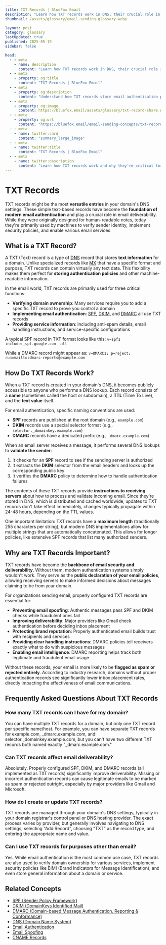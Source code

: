 ```yaml
---
title: TXT Records | BlueFox Email
description: "Learn how TXT records work in DNS, their crucial role in email authentication, and how they help secure email communications."
thumbnail: /assets/glossary/email-sending-glossary.webp

layout: post
category: glossary
lastUpdated: true
published: 2025-05-19
sidebar: false

head:
  - - meta
    - name: description
      content: "Learn how TXT records work in DNS, their crucial role in email authentication, and how they help secure email communications."
  - - meta
    - property: og:title
      content: "TXT Records | BlueFox Email"
  - - meta
    - property: og:description
      content: "Understand how TXT records store email authentication policies and why they're essential for email security and deliverability."
  - - meta
    - property: og:image
      content: https://bluefox.email/assets/glossary/txt-record-share.webp
  - - meta
    - property: og:url
      content: "https://bluefox.email/email-sending-concepts/txt-record"
  - - meta
    - name: twitter:card
      content: "summary_large_image"
  - - meta
    - name: twitter:title
      content: "TXT Records | BlueFox Email"
  - - meta
    - name: twitter:description
      content: "Learn how TXT records work and why they're critical for email authentication and deliverability."
---
```


# TXT Records

TXT records might be the most **versatile entries** in your domain's DNS settings. These simple text-based records have become the **foundation of modern email authentication** and play a crucial role in email deliverability. While they were originally designed for human-readable notes, today they're primarily used by machines to verify sender identity, implement security policies, and enable various email services.

## What is a TXT Record?

A TXT (Text) record is a type of [DNS](/email-sending-concepts/dns) record that stores **text information** for a domain. Unlike specialized records like [MX](/email-sending-concepts/mx-record) that have a specific format and purpose, TXT records can contain virtually any text data. This flexibility makes them perfect for **storing authentication policies** and other machine-readable information.

In the email world, TXT records are primarily used for three critical functions:

- **Verifying domain ownership**: Many services require you to add a specific TXT record to prove you control a domain
- **Implementing email authentication**: [SPF](/email-sending-concepts/spf), [DKIM](/email-sending-concepts/dkim), and [DMARC](/email-sending-concepts/dmarc) all use TXT records
- **Providing service information**: Including anti-spam details, email handling instructions, and service-specific configurations

A typical SPF record in TXT format looks like this:
`v=spf1 include:_spf.google.com -all`

While a DMARC record might appear as:
`v=DMARC1; p=reject; rua=mailto:dmarc-reports@example.com`

## How Do TXT Records Work?

When a TXT record is created in your domain's DNS, it becomes publicly accessible to anyone who performs a DNS lookup. Each record consists of a **name** (sometimes called the host or subdomain), a **TTL** (Time To Live), and the **text value** itself.

For email authentication, specific naming conventions are used:
- **SPF** records are published at the root domain (e.g., `example.com`)
- **DKIM** records use a special selector format (e.g., `selector._domainkey.example.com`)
- **DMARC** records have a dedicated prefix (e.g., `_dmarc.example.com`)

When an email server receives a message, it performs several DNS lookups to **validate the sender**:

1. It checks for an **SPF** record to see if the sending server is authorized
2. It extracts the **DKIM** selector from the email headers and looks up the corresponding public key
3. It verifies the **DMARC** policy to determine how to handle authentication failures

The contents of these TXT records provide **instructions to receiving servers** about how to process and validate incoming email. Since they're stored in DNS, which is distributed and cached worldwide, updates to TXT records don't take effect immediately, changes typically propagate within 24-48 hours, depending on the TTL values.

One important limitation: TXT records have a **maximum length** (traditionally 255 characters per string), but modern DNS implementations allow for multiple strings that are automatically concatenated. This allows for longer policies, like extensive SPF records that list many authorized senders.

## Why are TXT Records Important?

TXT records have become the **backbone of email security and deliverability**. Without them, modern authentication systems simply wouldn't work. They serve as the **public declaration of your email policies**, allowing receiving servers to make informed decisions about messages claiming to be from your domain.

For organizations sending email, properly configured TXT records are essential for:

- **Preventing email spoofing**: Authentic messages pass SPF and DKIM checks while fraudulent ones fail
- **Improving deliverability**: Major providers like Gmail check authentication before deciding inbox placement
- **Protecting brand reputation**: Properly authenticated email builds trust with recipients and services
- **Providing clear handling instructions**: DMARC policies tell receivers exactly what to do with suspicious messages
- **Enabling email intelligence**: DMARC reporting helps track both legitimate and fraudulent email usage

Without these records, your email is more likely to be **flagged as spam or rejected entirely**. According to industry research, domains without proper authentication records see significantly lower inbox placement rates, directly impacting the effectiveness of email communications.

## Frequently Asked Questions About TXT Records

### How many TXT records can I have for my domain?
You can have multiple TXT records for a domain, but only one TXT record per specific name/host. For example, you can have separate TXT records for example.com, _dmarc.example.com, and selector._domainkey.example.com, but you can't have two different TXT records both named exactly "_dmarc.example.com."

### Can TXT records affect email deliverability?
Absolutely. Properly configured SPF, DKIM, and DMARC records (all implemented as TXT records) significantly improve deliverability. Missing or incorrect authentication records can cause legitimate emails to be marked as spam or rejected outright, especially by major providers like Gmail and Microsoft.

### How do I create or update TXT records?
TXT records are managed through your domain's DNS settings, typically in your domain registrar's control panel or DNS hosting provider. The exact process varies by provider, but generally involves navigating to DNS settings, selecting "Add Record", choosing "TXT" as the record type, and entering the appropriate name and value.

### Can I use TXT records for purposes other than email?
Yes. While email authentication is the most common use case, TXT records are also used to verify domain ownership for various services, implement security policies like BIMI (Brand Indicators for Message Identification), and even store general information about a domain or service.

## Related Concepts

- [SPF (Sender Policy Framework)](/email-sending-concepts/spf)
- [DKIM (DomainKeys Identified Mail)](/email-sending-concepts/dkim)
- [DMARC (Domain-based Message Authentication, Reporting & Conformance)](/email-sending-concepts/dmarc)
- [DNS (Domain Name System)](/email-sending-concepts/dns)
- [Email Authentication](/email-sending-concepts/email-authentication)
- [Email Spoofing](/email-sending-concepts/email-spoofing)
- [CNAME Records](/email-sending-concepts/cname-record)

<GlossaryCTA />